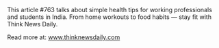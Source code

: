 This article #763 talks about simple health tips for working professionals and students in India. From home workouts to food habits — stay fit with Think News Daily.

Read more at: www.thinknewsdaily.com